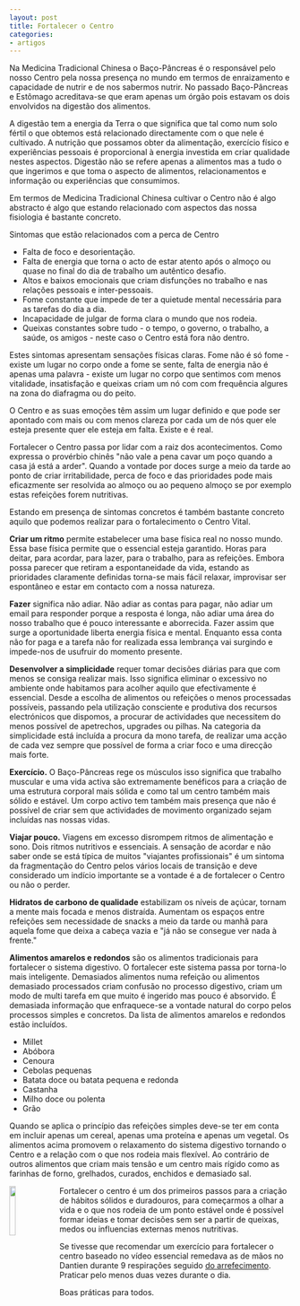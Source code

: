 ```yaml
---
layout: post
title: Fortalecer o Centro
categories:
- artigos
---
```

Na Medicina Tradicional Chinesa o Baço-Pâncreas é o responsável pelo nosso Centro pela nossa presença no mundo em termos de enraizamento e capacidade de nutrir e de nos sabermos nutrir. No passado Baço-Pâncreas e Estômago acreditava-se que eram apenas um órgão pois estavam os dois envolvidos na digestão dos alimentos. 

A digestão tem a energia da Terra o que significa que tal como num solo fértil o que obtemos está relacionado directamente com o que nele é cultivado. A nutrição que possamos obter da alimentação, exercício físico e experiências pessoais é proporcional à energia investida em criar qualidade nestes aspectos. Digestão não se refere apenas a alimentos mas a tudo o que ingerimos e que toma o aspecto de alimentos, relacionamentos e informação ou experiências que consumimos. 

Em termos de Medicina Tradicional Chinesa cultivar o Centro não é algo abstracto é algo que estando relacionado com aspectos das nossa fisiologia é bastante concreto. 

Sintomas que estão relacionados com a perca de Centro

+ Falta de foco e desorientação. 
+ Falta de energia que torna o acto de estar atento após o almoço ou quase no final do dia de trabalho um autêntico desafio. 
+ Altos e baixos emocionais que criam disfunções no trabalho e nas relações pessoais e inter-pessoais.
+ Fome constante que impede de ter a quietude mental necessária para as tarefas do dia a dia. 
+ Incapacidade de julgar de forma clara o mundo que nos rodeia.
+ Queixas constantes sobre tudo - o tempo, o governo, o trabalho, a saúde, os amigos - neste caso o Centro está fora não dentro.  

Estes sintomas apresentam sensações físicas claras. Fome não é só fome - existe um lugar no corpo onde a fome se sente, falta de energia não é apenas uma palavra - existe um lugar no corpo que sentimos com menos vitalidade, insatisfação e queixas criam um nó com com frequência algures na zona do diafragma ou do peito.   

O Centro e as suas emoções têm assim um lugar definido e que pode ser apontado com mais ou com menos clareza por cada um de nós quer ele esteja presente quer ele esteja em falta. Existe e é real. 

Fortalecer o Centro passa por lidar com a raiz dos acontecimentos. Como expressa o provérbio chinês "não vale a pena cavar um poço quando a casa já está a arder". Quando a vontade por doces surge a meio da tarde ao ponto de criar irritabilidade, perca de foco e das prioridades pode mais eficazmente ser resolvida ao almoço ou ao pequeno almoço se por exemplo estas refeições forem nutritivas. 

Estando em presença de sintomas concretos é também bastante concreto aquilo que podemos realizar para o fortalecimento o Centro Vital.  

**Criar um ritmo** permite estabelecer uma base física real no nosso mundo. Essa base física permite que o essencial esteja garantido. Horas para deitar, para acordar, para lazer, para o trabalho, para as refeições. Embora possa parecer que retiram a espontaneidade da vida, estando as prioridades claramente definidas torna-se mais fácil relaxar, improvisar ser espontâneo e estar em contacto com a nossa natureza.

**Fazer** significa não adiar. Não adiar as contas para pagar, não adiar um email para responder porque a resposta é longa, não adiar uma área do nosso trabalho que é pouco interessante e aborrecida. Fazer assim que surge a oportunidade liberta energia física e mental. Enquanto essa conta não for paga e a tarefa não for realizada essa lembrança vai surgindo e impede-nos de usufruir do momento presente. 

**Desenvolver a simplicidade** requer tomar decisões diárias para que com menos se consiga realizar mais. Isso significa eliminar o excessivo no ambiente onde habitamos para acolher aquilo que efectivamente é essencial. Desde a escolha de alimentos ou refeições o menos processadas possíveis, passando pela utilização consciente e produtiva dos recursos electrónicos que dispomos, a procurar de actividades que necessitem do menos possível de apetrechos, upgrades ou pilhas. Na categoria da simplicidade está incluída a procura da mono tarefa, de realizar uma acção de cada vez sempre que possível de forma a criar foco e uma direcção mais forte.

**Exercício.** O Baço-Pâncreas rege os músculos isso significa que trabalho muscular e uma vida activa são extremamente benéficos para a criação de uma estrutura corporal mais sólida e como tal um centro também mais sólido e estável. Um corpo activo tem também mais presença que não é possível de criar sem que actividades de movimento organizado sejam incluídas nas nossas vidas.

**Viajar pouco.** Viagens em excesso disrompem ritmos de alimentação e sono.  Dois ritmos nutritivos e essenciais. A sensação de acordar e não saber onde se está típica de muitos "viajantes profissionais" é um sintoma da fragmentação do Centro pelos vários locais de transição e deve considerado um indício importante se a vontade é a de fortalecer o Centro ou não o perder. 

**Hidratos de carbono de qualidade** estabilizam os níveis de açúcar, tornam a mente mais focada e menos distraída. Aumentam os espaços entre refeições sem necessidade de snacks a meio da tarde ou manhã para aquela fome que deixa a cabeça vazia e "já não se consegue ver nada à frente." 

**Alimentos amarelos e redondos** são os alimentos tradicionais para fortalecer o sistema digestivo. O fortalecer este sistema passa por torna-lo mais inteligente. Demasiados alimentos numa refeição ou alimentos demasiado processados criam confusão no processo digestivo, criam um modo de multi tarefa em que muito é ingerido mas pouco é absorvido. É demasiada informação que enfraquece-se a vontade natural do corpo pelos processos simples e concretos. Da lista de alimentos amarelos e redondos estão incluídos.

+ Millet
+ Abóbora
+ Cenoura
+ Cebolas pequenas  
+ Batata doce ou batata pequena e redonda
+ Castanha 
+ Milho doce ou polenta
+ Grão

Quando se aplica o princípio das refeições simples deve-se ter em conta em incluir apenas um cereal, apenas uma proteína e apenas um vegetal. Os alimentos acima promovem o relaxamento do sistema digestivo tornando o Centro e a relação com o que nos rodeia mais flexível. Ao contrário de outros alimentos que criam mais tensão e um centro mais rígido como as farinhas de forno, grelhados, curados, enchidos e demasiado sal.  

<p><img src="http://lourencoazevedo.com/imagens/PosturaMaosDantien.png" class="profile" style="float: left; margin-right: 1em; width: 15%;"></p>

Fortalecer o centro é um dos primeiros passos para a criação de hábitos sólidos e duradouros, para começarmos a olhar a vida e o que nos rodeia de um ponto estável onde é possível formar ideias e tomar decisões sem ser a partir de queixas, medos ou influencias externas menos nutritivas. 

Se tivesse que recomendar um exercício para fortalecer o centro baseado no vídeo essencial remedava as de mãos no Dantien durante 9 respirações seguido [do arrefecimento](http://vimeo.com/60335737#t=21m16s). Praticar pelo menos duas vezes durante o dia. 

Boas práticas para todos. 

